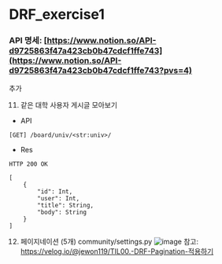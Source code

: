 # DRF_exercise1

### API 명세: [https://www.notion.so/API-d9725863f47a423cb0b47cdcf1ffe743](https://www.notion.so/API-d9725863f47a423cb0b47cdcf1ffe743?pvs=4)

추가

11. 같은 대학 사용자 게시글 모아보기
* API
```
[GET] /board/univ/<str:univ>/
```
* Res
```
HTTP 200 OK

[
    {
        "id": Int,
        "user": Int,
        "title": String,
        "body": String
    }
]
```


12. 페이지네이션 (5개)
community/settings.py
![image](https://github.com/LeeSpect/DRF_exercise1/assets/64893709/c0fc8bcf-d477-48ed-b8fb-fa3f05f61977)
참고: https://velog.io/@jewon119/TIL00.-DRF-Pagination-적용하기
